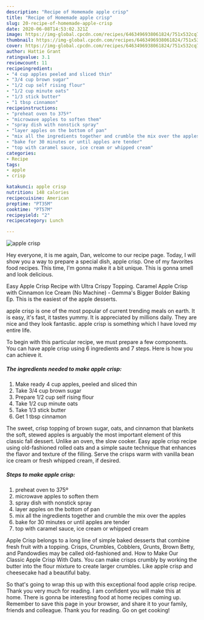 ```yaml
---
description: "Recipe of Homemade apple crisp"
title: "Recipe of Homemade apple crisp"
slug: 20-recipe-of-homemade-apple-crisp
date: 2020-06-08T14:53:02.321Z
image: https://img-global.cpcdn.com/recipes/6463496938061824/751x532cq70/apple-crisp-recipe-main-photo.jpg
thumbnail: https://img-global.cpcdn.com/recipes/6463496938061824/751x532cq70/apple-crisp-recipe-main-photo.jpg
cover: https://img-global.cpcdn.com/recipes/6463496938061824/751x532cq70/apple-crisp-recipe-main-photo.jpg
author: Hattie Grant
ratingvalue: 3.1
reviewcount: 11
recipeingredient:
- "4 cup apples peeled and sliced thin"
- "3/4 cup brown sugar"
- "1/2 cup self rising flour"
- "1/2 cup minute oats"
- "1/3 stick butter"
- "1 tbsp cinnamon"
recipeinstructions:
- "preheat oven to 375º"
- "microwave apples to soften them"
- "spray dish with nonstick spray"
- "layer apples on the bottom of pan"
- "mix all the ingredients together and crumble the mix over the apples"
- "bake for 30 minutes or until apples are tender"
- "top with caramel sauce, ice cream or whipped cream"
categories:
- Recipe
tags:
- apple
- crisp

katakunci: apple crisp 
nutrition: 148 calories
recipecuisine: American
preptime: "PT35M"
cooktime: "PT57M"
recipeyield: "2"
recipecategory: Lunch

---
```



![apple crisp](https://img-global.cpcdn.com/recipes/6463496938061824/751x532cq70/apple-crisp-recipe-main-photo.jpg)

Hey everyone, it is me again, Dan, welcome to our recipe page. Today, I will show you a way to prepare a special dish, apple crisp. One of my favorites food recipes. This time, I'm gonna make it a bit unique. This is gonna smell and look delicious.

Easy Apple Crisp Recipe with Ultra Crispy Topping. Caramel Apple Crisp with Cinnamon Ice Cream (No Machine) - Gemma&#39;s Bigger Bolder Baking Ep. This is the easiest of the apple desserts.

apple crisp is one of the most popular of current trending meals on earth. It is easy, it's fast, it tastes yummy. It is appreciated by millions daily. They are nice and they look fantastic. apple crisp is something which I have loved my entire life.


To begin with this particular recipe, we must prepare a few components. You can have apple crisp using 6 ingredients and 7 steps. Here is how you can achieve it.

##### The ingredients needed to make apple crisp:

1. Make ready 4 cup apples, peeled and sliced thin
1. Take 3/4 cup brown sugar
1. Prepare 1/2 cup self rising flour
1. Take 1/2 cup minute oats
1. Take 1/3 stick butter
1. Get 1 tbsp cinnamon


The sweet, crisp topping of brown sugar, oats, and cinnamon that blankets the soft, stewed apples is arguably the most important element of this classic fall dessert. Unlike an oven, the slow cooker. Easy apple crisp recipe using old-fashioned rolled oats and a simple saute technique that enhances the flavor and texture of the filling. Serve the crisps warm with vanilla bean ice cream or fresh whipped cream, if desired. 

##### Steps to make apple crisp:

1. preheat oven to 375º
1. microwave apples to soften them
1. spray dish with nonstick spray
1. layer apples on the bottom of pan
1. mix all the ingredients together and crumble the mix over the apples
1. bake for 30 minutes or until apples are tender
1. top with caramel sauce, ice cream or whipped cream


Apple Crisp belongs to a long line of simple baked desserts that combine fresh fruit with a topping. Crisps, Crumbles, Cobblers, Grunts, Brown Betty, and Pandowdies may be called old-fashioned and. How to Make Our Classic Apple Crisp With Oats. You can make crisps crumbly by working the butter into the flour mixture to create larger crumbles. Like apple crisp and cheesecake had a beautiful baby. 

So that's going to wrap this up with this exceptional food apple crisp recipe. Thank you very much for reading. I am confident you will make this at home. There is gonna be interesting food at home recipes coming up. Remember to save this page in your browser, and share it to your family, friends and colleague. Thank you for reading. Go on get cooking!
